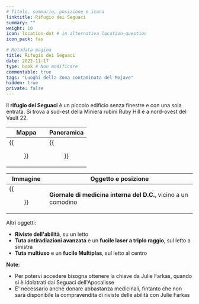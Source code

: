 ```yaml
---
# Titolo, sommario, posizione e icona
linktitle: Rifugio dei Seguaci
summary: ""
weight: 10
icon: location-dot # in alternativa location-question
icon_pack: fas

# Metadata pagina
title: Rifugio dei Seguaci
date: 2022-11-17
type: book # Non modificare
commentable: true
tags: "Luoghi della Zona contaminata del Mojave"
hidden: true
private: false
---
```



<div class="fnv">

Il **rifugio dei Seguaci** è un piccolo edificio senza finestre e con una sola entrata. Si trova a sud-est della Miniera rubini Ruby Hill e a nord-ovest del Vault 22.

| Mappa | Panoramica |
| ----- | ---------- |
|  {{<figure src="fnv/Followers_Safehouse_loc.webp">}}     |   {{<figure src="fnv/Followers_safehouse.webp">}}         | 

| Immagine | Oggetto e posizione |
| -------- | ------------------- |
|   {{<figure src="fnv/DC_Journal_Internal_Medicine_Followers_safehouse.webp">}}       |     **Giornale di medicina interna del D.C.**, vicino a un comodino                 |

Altri oggetti:
- **Riviste dell'abilità**, su un letto
- **Tuta antiradiazioni avanzata** e un **fucile laser a triplo raggio**, sul letto a sinistra  
- **Tuta multiuso** e un **fucile Multiplas**, sul letto al centro

**Note**:
- Per potervi accedere bisogna ottenere la chiave da Julie Farkas, quando si è idolatrati dai Seguaci dell'Apocalisse
- E' necessario anche donare abbastanza medicinali, fintanto che non sarà disponibile la compravendita di riviste delle abilità con Julie Farkas

</div>
